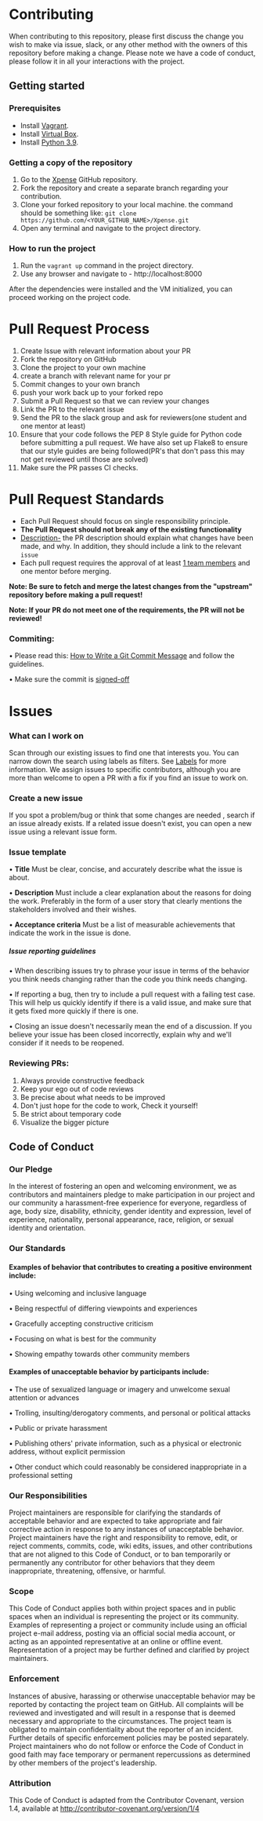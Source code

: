 # Contributing
When contributing to this repository, please first discuss the change you wish to make via issue, slack, or any other method with the owners of this repository before making a change.
Please note we have a code of conduct, please follow it in all your interactions with the project.

## Getting started
### Prerequisites
 - Install [Vagrant](https://www.vagrantup.com/downloads).
 - Install [Virtual Box](https://www.virtualbox.org/wiki/Downloads).
 - Install [Python 3.9](https://www.python.org/downloads/).

### Getting a copy of the repository 
1. Go to the [Xpense](https://github.com/redhat-beyond/Xpense) GitHub repository.
2. Fork the repository and create a separate branch regarding your contribution.
3. Clone your forked repository to your local machine. the command should be something like: `git clone https://github.com/<YOUR_GITHUB_NAME>/Xpense.git`
4. Open any terminal and navigate to the project directory.

### How to run the project 
1. Run the `vagrant up` command in the project directory.
2. Use any browser and navigate to - http://localhost:8000

After the dependencies were installed and the VM initialized, you can proceed working on the project code.

# Pull Request Process
1. Create Issue with relevant information about your PR
2. Fork the repository on GitHub
3. Clone the project to your own machine
4. create a branch with relevant name for your pr
5. Commit changes to your own branch
6. push your work back up to your forked repo
7. Submit a Pull Request so that we can review your changes
8. Link the PR to the relevant issue
9. Send the PR to the slack group and ask for reviewers(one student and one mentor at least)
10. Ensure that your code follows the PEP 8 Style guide for Python code before submitting a pull request.
      We have also set up Flake8 to ensure that our style guides are being followed(PR's that don't pass this may not get reviewed until those are solved)
11. Make sure the PR passes CI checks.

# Pull Request Standards 
 - Each Pull Request should focus on single responsibility principle.
 - **The Pull Request should not break any of the existing functionality**
 - <ins>Description-</ins> the PR description should explain what changes have been made, and why. In addition, they should include a link to the relevant `issue`
 - Each pull request requires the approval of at least <ins>1 team members</ins> and one mentor before merging.

**Note: Be sure to fetch and merge the latest changes from the "upstream" repository before making a pull request!**

**Note: If your PR do not meet one of the requirements, the PR will not be reviewed!**

### Commiting:
•   Please read this: [How to Write a Git Commit Message](https://cbea.ms/git-commit/) and follow the guidelines.

•   Make sure the commit is [signed-off](https://docs.pi-hole.net/guides/github/how-to-signoff/)

# Issues
### What can I work on
Scan through our existing issues to find one that interests you. You can narrow down the search using labels as filters. See 
[Labels](https://docs.github.com/en/issues/using-labels-and-milestones-to-track-work/managing-labels) for more information. We assign issues to specific contributors, although you are more than welcome to open a PR with a fix if you find an issue to work on.

### Create a new issue
If you spot a problem/bug or think that some changes are needed , search if an issue already exists. If a related issue doesn't exist, you can open a new issue using a relevant issue form.

### Issue template
• **Title**
  Must be clear, concise, and accurately describe what the issue is about.

• **Description**
  Must include a clear explanation about the reasons for doing the work. Preferably in the form of a user story
  that clearly mentions the stakeholders involved and their wishes.

• **Acceptance criteria**
  Must be a list of measurable achievements that indicate the work in the issue is done.

##### Issue reporting guidelines
•	 When describing issues try to phrase your issue in terms of the behavior you think needs changing rather than the code you think needs changing.

•	If reporting a bug, then try to include a pull request with a failing test case. This will help us quickly identify if there is a valid issue, and make sure that it gets fixed more quickly if there is one.

•	Closing an issue doesn't necessarily mean the end of a discussion. If you believe your issue has been closed incorrectly, explain why and we'll consider if it needs to be reopened.


### Reviewing PRs:
1. Always provide constructive feedback
2. Keep your ego out of code reviews
3. Be precise about what needs to be improved
4. Don't just hope for the code to work, Check it yourself!
5. Be strict about temporary code
6. Visualize the bigger picture

## Code of Conduct
### Our Pledge
In the interest of fostering an open and welcoming environment, we as contributors and maintainers pledge to make participation in our project and our community a harassment-free experience for everyone, regardless of age, body size, disability, ethnicity, gender identity and expression, level of experience, nationality, personal appearance, race, religion, or sexual identity and orientation.
### Our Standards
#### Examples of behavior that contributes to creating a positive environment include:

•	Using welcoming and inclusive language

•	Being respectful of differing viewpoints and experiences

•	Gracefully accepting constructive criticism

•	Focusing on what is best for the community

•	Showing empathy towards other community members

#### Examples of unacceptable behavior by participants include:

•	The use of sexualized language or imagery and unwelcome sexual attention or advances

•	Trolling, insulting/derogatory comments, and personal or political attacks

•	Public or private harassment

•	Publishing others' private information, such as a physical or electronic address, without explicit permission

•	Other conduct which could reasonably be considered inappropriate in a professional setting

### Our Responsibilities
Project maintainers are responsible for clarifying the standards of acceptable behavior and are expected to take appropriate and fair corrective action in response to any instances of unacceptable behavior.
Project maintainers have the right and responsibility to remove, edit, or reject comments, commits, code, wiki edits, issues, and other contributions that are not aligned to this Code of Conduct, or to ban temporarily or permanently any contributor for other behaviors that they deem inappropriate, threatening, offensive, or harmful.

### Scope
This Code of Conduct applies both within project spaces and in public spaces when an individual is representing the project or its community. Examples of representing a project or community include using an official project e-mail address, posting via an official social media account, or acting as an appointed representative at an online or offline event. Representation of a project may be further defined and clarified by project maintainers.

### Enforcement
Instances of abusive, harassing or otherwise unacceptable behavior may be reported by contacting the project team on GitHub. All complaints will be reviewed and investigated and will result in a response that is deemed necessary and appropriate to the circumstances. The project team is obligated to maintain confidentiality about the reporter of an incident. Further details of specific enforcement policies may be posted separately.
Project maintainers who do not follow or enforce the Code of Conduct in good faith may face temporary or permanent repercussions as determined by other members of the project's leadership.

### Attribution
This Code of Conduct is adapted from the Contributor Covenant, version 1.4, available at http://contributor-covenant.org/version/1/4
